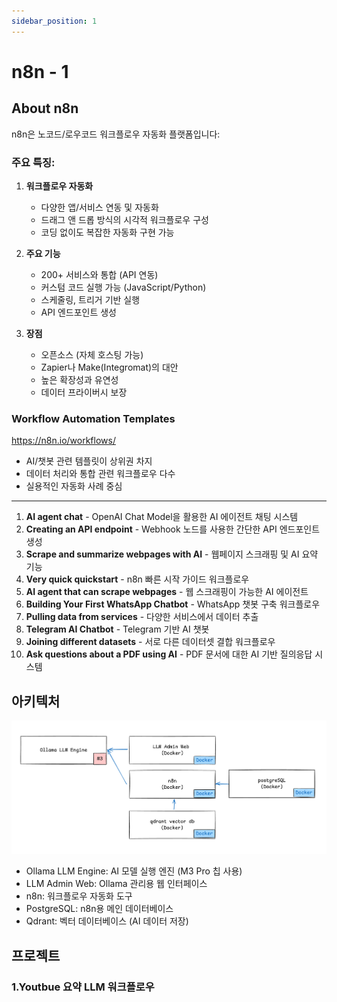 ```yaml
---
sidebar_position: 1
---
```


# n8n - 1  

## About n8n   

n8n은 노코드/로우코드 워크플로우 자동화 플랫폼입니다:

### 주요 특징:

1. **워크플로우 자동화** 
   - 다양한 앱/서비스 연동 및 자동화  
   - 드래그 앤 드롭 방식의 시각적 워크플로우 구성  
   - 코딩 없이도 복잡한 자동화 구현 가능  

2. **주요 기능**  
   - 200+ 서비스와 통합 (API 연동)    
   - 커스텀 코드 실행 가능 (JavaScript/Python)
   - 스케줄링, 트리거 기반 실행 
   - API 엔드포인트 생성  

3. **장점**
   - 오픈소스 (자체 호스팅 가능)  
   - Zapier나 Make(Integromat)의 대안 
   - 높은 확장성과 유연성  
   - 데이터 프라이버시 보장  

### Workflow Automation Templates  

https://n8n.io/workflows/  
- AI/챗봇 관련 템플릿이 상위권 차지
- 데이터 처리와 통합 관련 워크플로우 다수
- 실용적인 자동화 사례 중심

---

1. **AI agent chat**   - OpenAI Chat Model을 활용한 AI 에이전트 채팅 시스템
2. **Creating an API endpoint**  - Webhook 노드를 사용한 간단한 API 엔드포인트 생성
3. **Scrape and summarize webpages with AI** - 웹페이지 스크래핑 및 AI 요약 기능
4. **Very quick quickstart**  - n8n 빠른 시작 가이드 워크플로우
5. **AI agent that can scrape webpages** - 웹 스크래핑이 가능한 AI 에이전트
6. **Building Your First WhatsApp Chatbot**  - WhatsApp 챗봇 구축 워크플로우
7. **Pulling data from services** - 다양한 서비스에서 데이터 추출
8. **Telegram AI Chatbot** - Telegram 기반 AI 챗봇
9. **Joining different datasets** - 서로 다른 데이터셋 결합 워크플로우
10. **Ask questions about a PDF using AI** - PDF 문서에 대한 AI 기반 질의응답 시스템

## 아키텍처  
![Alt text](image-2.png)     

- Ollama LLM Engine: AI 모델 실행 엔진 (M3 Pro 칩 사용)  
- LLM Admin Web: Ollama 관리용 웹 인터페이스  
- n8n: 워크플로우 자동화 도구 
- PostgreSQL: n8n용 메인 데이터베이스  
- Qdrant: 벡터 데이터베이스 (AI 데이터 저장)  

## 프로젝트  

### 1.Youtbue 요약 LLM 워크플로우  

